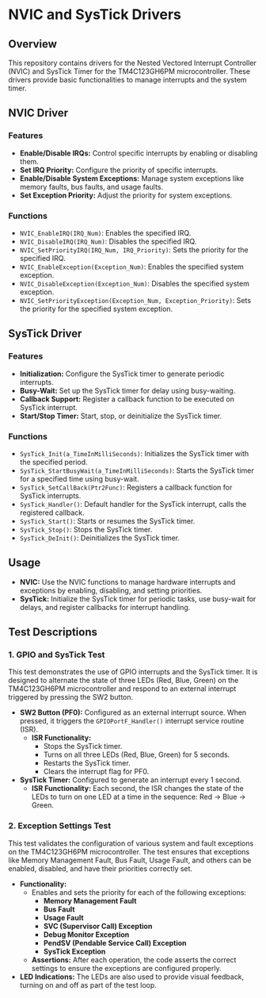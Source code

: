 # NVIC and SysTick Drivers

## Overview
This repository contains drivers for the Nested Vectored Interrupt Controller (NVIC) and SysTick Timer for the TM4C123GH6PM microcontroller. These drivers provide basic functionalities to manage interrupts and the system timer.

## NVIC Driver

### Features
- **Enable/Disable IRQs:** Control specific interrupts by enabling or disabling them.
- **Set IRQ Priority:** Configure the priority of specific interrupts.
- **Enable/Disable System Exceptions:** Manage system exceptions like memory faults, bus faults, and usage faults.
- **Set Exception Priority:** Adjust the priority for system exceptions.

### Functions
- `NVIC_EnableIRQ(IRQ_Num)`: Enables the specified IRQ.
- `NVIC_DisableIRQ(IRQ_Num)`: Disables the specified IRQ.
- `NVIC_SetPriorityIRQ(IRQ_Num, IRQ_Priority)`: Sets the priority for the specified IRQ.
- `NVIC_EnableException(Exception_Num)`: Enables the specified system exception.
- `NVIC_DisableException(Exception_Num)`: Disables the specified system exception.
- `NVIC_SetPriorityException(Exception_Num, Exception_Priority)`: Sets the priority for the specified system exception.

## SysTick Driver

### Features
- **Initialization:** Configure the SysTick timer to generate periodic interrupts.
- **Busy-Wait:** Set up the SysTick timer for delay using busy-waiting.
- **Callback Support:** Register a callback function to be executed on SysTick interrupt.
- **Start/Stop Timer:** Start, stop, or deinitialize the SysTick timer.

### Functions
- `SysTick_Init(a_TimeInMilliSeconds)`: Initializes the SysTick timer with the specified period.
- `SysTick_StartBusyWait(a_TimeInMilliSeconds)`: Starts the SysTick timer for a specified time using busy-wait.
- `SysTick_SetCallBack(Ptr2Func)`: Registers a callback function for SysTick interrupts.
- `SysTick_Handler()`: Default handler for the SysTick interrupt, calls the registered callback.
- `SysTick_Start()`: Starts or resumes the SysTick timer.
- `SysTick_Stop()`: Stops the SysTick timer.
- `SysTick_DeInit()`: Deinitializes the SysTick timer.

## Usage
- **NVIC:** Use the NVIC functions to manage hardware interrupts and exceptions by enabling, disabling, and setting priorities.
- **SysTick:** Initialize the SysTick timer for periodic tasks, use busy-wait for delays, and register callbacks for interrupt handling.

## Test Descriptions

### 1. GPIO and SysTick Test
This test demonstrates the use of GPIO interrupts and the SysTick timer. It is designed to alternate the state of three LEDs (Red, Blue, Green) on the TM4C123GH6PM microcontroller and respond to an external interrupt triggered by pressing the SW2 button.

- **SW2 Button (PF0):** Configured as an external interrupt source. When pressed, it triggers the `GPIOPortF_Handler()` interrupt service routine (ISR).
  - **ISR Functionality:**
    - Stops the SysTick timer.
    - Turns on all three LEDs (Red, Blue, Green) for 5 seconds.
    - Restarts the SysTick timer.
    - Clears the interrupt flag for PF0.
- **SysTick Timer:** Configured to generate an interrupt every 1 second.
  - **ISR Functionality:** Each second, the ISR changes the state of the LEDs to turn on one LED at a time in the sequence: Red → Blue → Green.

### 2. Exception Settings Test
This test validates the configuration of various system and fault exceptions on the TM4C123GH6PM microcontroller. The test ensures that exceptions like Memory Management Fault, Bus Fault, Usage Fault, and others can be enabled, disabled, and have their priorities correctly set.

- **Functionality:**
  - Enables and sets the priority for each of the following exceptions:
    - **Memory Management Fault**
    - **Bus Fault**
    - **Usage Fault**
    - **SVC (Supervisor Call) Exception**
    - **Debug Monitor Exception**
    - **PendSV (Pendable Service Call) Exception**
    - **SysTick Exception**
  - **Assertions:** After each operation, the code asserts the correct settings to ensure the exceptions are configured properly.
- **LED Indications:** The LEDs are also used to provide visual feedback, turning on and off as part of the test loop.
